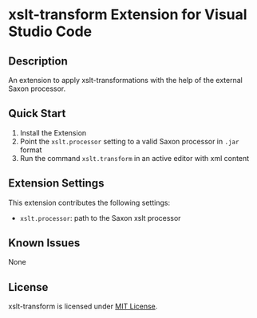 # xslt-transform Extension for Visual Studio Code

## Description
An extension to apply xslt-transformations with the help of the external Saxon processor.

## Quick Start
1. Install the Extension
2. Point the `xslt.processor` setting to a valid Saxon processor in `.jar` format
3. Run the command `xslt.transform` in an active editor with xml content

## Extension Settings
This extension contributes the following settings:

* `xslt.processor`: path to the Saxon xslt processor

## Known Issues
None

## License
xslt-transform is licensed under [MIT License](https://github.com/BulletTime/vscode-xslt-transform/blob/master/LICENSE).